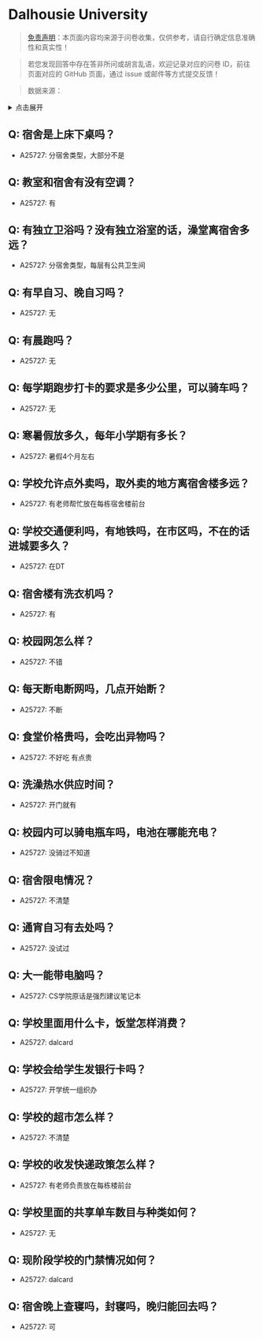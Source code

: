 # Dalhousie University

> [免责声明](https://colleges.chat/#_3)：本页面内容均来源于问卷收集，仅供参考，请自行确定信息准确性和真实性！

> 若您发现回答中存在答非所问或胡言乱语，欢迎记录对应的问卷 ID，前往页面对应的 GitHub 页面，通过 issue 或邮件等方式提交反馈！

> 数据来源：

<details><summary>点击展开</summary>
<ul>
<li>A25727: 匿名 (2024 年 07 月)</li>
</ul>
</details>

## Q: 宿舍是上床下桌吗？

- A25727: 分宿舍类型，大部分不是

## Q: 教室和宿舍有没有空调？

- A25727: 有

## Q: 有独立卫浴吗？没有独立浴室的话，澡堂离宿舍多远？

- A25727: 分宿舍类型，每层有公共卫生间

## Q: 有早自习、晚自习吗？

- A25727: 无

## Q: 有晨跑吗？

- A25727: 无

## Q: 每学期跑步打卡的要求是多少公里，可以骑车吗？

- A25727: 无

## Q: 寒暑假放多久，每年小学期有多长？

- A25727: 暑假4个月左右

## Q: 学校允许点外卖吗，取外卖的地方离宿舍楼多远？

- A25727: 有老师帮忙放在每栋宿舍楼前台

## Q: 学校交通便利吗，有地铁吗，在市区吗，不在的话进城要多久？

- A25727: 在DT

## Q: 宿舍楼有洗衣机吗？

- A25727: 有

## Q: 校园网怎么样？

- A25727: 不错

## Q: 每天断电断网吗，几点开始断？

- A25727: 不断

## Q: 食堂价格贵吗，会吃出异物吗？

- A25727: 不好吃 有点贵

## Q: 洗澡热水供应时间？

- A25727: 开门就有

## Q: 校园内可以骑电瓶车吗，电池在哪能充电？

- A25727: 没骑过不知道

## Q: 宿舍限电情况？

- A25727: 不清楚

## Q: 通宵自习有去处吗？

- A25727: 没试过

## Q: 大一能带电脑吗？

- A25727: CS学院原话是强烈建议笔记本

## Q: 学校里面用什么卡，饭堂怎样消费？

- A25727: dalcard

## Q: 学校会给学生发银行卡吗？

- A25727: 开学统一组织办

## Q: 学校的超市怎么样？

- A25727: 不清楚

## Q: 学校的收发快递政策怎么样？

- A25727: 有老师负责放在每栋楼前台

## Q: 学校里面的共享单车数目与种类如何？

- A25727: 无

## Q: 现阶段学校的门禁情况如何？

- A25727: dalcard

## Q: 宿舍晚上查寝吗，封寝吗，晚归能回去吗？

- A25727: 可

